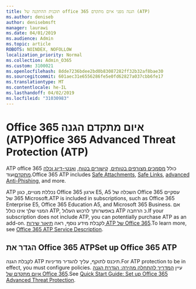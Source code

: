```yaml
---
title: תוכנית ההתקנה של office 365 הגנה מפני איום מתקדם (ATP)
ms.author: deniseb
author: denisebmsft
manager: laurawi
ms.date: 04/01/2019
ms.audience: Admin
ms.topic: article
ROBOTS: NOINDEX, NOFOLLOW
localization_priority: Normal
ms.collection: Admin_O365
ms.custom: 3100021
ms.openlocfilehash: 8dde7236bdee2bd0b83087282ff32b32af8bae30
ms.sourcegitcommit: 601aec31e6556286fe5e0fd62827a037cbb6fe17
ms.translationtype: MT
ms.contentlocale: he-IL
ms.lasthandoff: 04/02/2019
ms.locfileid: "31030983"
---
```

# <a name="office-365-advanced-threat-protection-atp"></a><span data-ttu-id="2a5cc-102">Office 365 איום מתקדם הגנה (ATP)</span><span class="sxs-lookup"><span data-stu-id="2a5cc-102">Office 365 Advanced Threat Protection (ATP)</span></span>

<span data-ttu-id="2a5cc-103">ATP office 365 כולל [מסמכים מצורפים בטוחים](https://docs.microsoft.com/office365/securitycompliance/atp-safe-attachments), [קישורים בטוח](https://docs.microsoft.com/office365/securitycompliance/atp-safe-links), [ואנטי-דיוג וכלה מתקדם](https://docs.microsoft.com/office365/securitycompliance/atp-anti-phishing)ועוד.</span><span class="sxs-lookup"><span data-stu-id="2a5cc-103">Office 365 ATP includes [Safe Attachments](https://docs.microsoft.com/office365/securitycompliance/atp-safe-attachments), [Safe Links](https://docs.microsoft.com/office365/securitycompliance/atp-safe-links), [advanced Anti-Phishing](https://docs.microsoft.com/office365/securitycompliance/atp-anti-phishing), and more.</span></span> 

<span data-ttu-id="2a5cc-104">ATP נכללת מנויים, כגון Office 365 ארגון E5, A5 השכלה של Office 365 עסקיים 365 של Microsoft.</span><span class="sxs-lookup"><span data-stu-id="2a5cc-104">ATP is included in subscriptions, such as Office 365 Enterprise E5, Office 365 Education A5, and Microsoft 365 Business.</span></span> <span data-ttu-id="2a5cc-105">אם המנוי שלך אינו כולל ATP, באפשרותך לרכוש העלול ATP כ הרחבה.</span><span class="sxs-lookup"><span data-stu-id="2a5cc-105">If your subscription does not include ATP, you can potentially purchase ATP as an add-on.</span></span> <span data-ttu-id="2a5cc-106">לקבלת מידע נוסף, ראה [תיאור שירות ATP של Office 365](https://docs.microsoft.com/office365/servicedescriptions/office-365-advanced-threat-protection-service-description).</span><span class="sxs-lookup"><span data-stu-id="2a5cc-106">To learn more, see [Office 365 ATP Service Description](https://docs.microsoft.com/office365/servicedescriptions/office-365-advanced-threat-protection-service-description).</span></span>

## <a name="set-up-office-365-atp"></a><span data-ttu-id="2a5cc-107">הגדר את Office 365 ATP</span><span class="sxs-lookup"><span data-stu-id="2a5cc-107">Set up Office 365 ATP</span></span>

<span data-ttu-id="2a5cc-108">לקבלת הגנה ATP תיכנס לתוקף, עליך להגדיר מדיניות.</span><span class="sxs-lookup"><span data-stu-id="2a5cc-108">For ATP protection to be in effect, you must configure policies.</span></span> <span data-ttu-id="2a5cc-109">עיין [המדריך להתחלה מהירה: הגדרת הגנה איום מתקדם של Office 365](https://docs.microsoft.com/office365/securitycompliance/checklist-atp-setup).</span><span class="sxs-lookup"><span data-stu-id="2a5cc-109">See [Quick Start Guide: Set up Office 365 Advanced Threat Protection](https://docs.microsoft.com/office365/securitycompliance/checklist-atp-setup).</span></span>

